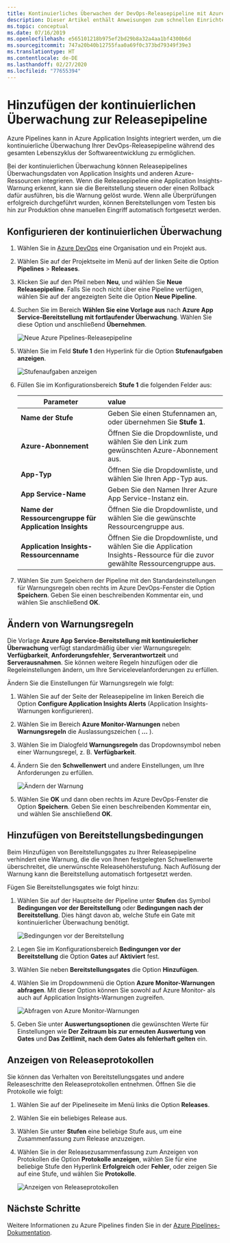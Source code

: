 ```yaml
---
title: Kontinuierliches Überwachen der DevOps-Releasepipeline mit Azure Pipelines und Azure Application Insights | Microsoft-Dokumentation
description: Dieser Artikel enthält Anweisungen zum schnellen Einrichten der kontinuierlichen Überwachung mit Application Insights.
ms.topic: conceptual
ms.date: 07/16/2019
ms.openlocfilehash: e565101218b975ef2bd29b8a32a4aa1bf4300b6d
ms.sourcegitcommit: 747a20b40b12755faa0a69f0c373bd79349f39e3
ms.translationtype: HT
ms.contentlocale: de-DE
ms.lasthandoff: 02/27/2020
ms.locfileid: "77655394"
---
```

# <a name="add-continuous-monitoring-to-your-release-pipeline"></a>Hinzufügen der kontinuierlichen Überwachung zur Releasepipeline

Azure Pipelines kann in Azure Application Insights integriert werden, um die kontinuierliche Überwachung Ihrer DevOps-Releasepipeline während des gesamten Lebenszyklus der Softwareentwicklung zu ermöglichen. 

Bei der kontinuierlichen Überwachung können Releasepipelines Überwachungsdaten von Application Insights und anderen Azure-Ressourcen integrieren. Wenn die Releasepipeline eine Application Insights-Warnung erkennt, kann sie die Bereitstellung steuern oder einen Rollback dafür ausführen, bis die Warnung gelöst wurde. Wenn alle Überprüfungen erfolgreich durchgeführt wurden, können Bereitstellungen vom Testen bis hin zur Produktion ohne manuellen Eingriff automatisch fortgesetzt werden. 

## <a name="configure-continuous-monitoring"></a>Konfigurieren der kontinuierlichen Überwachung

1. Wählen Sie in [Azure DevOps](https://dev.azure.com) eine Organisation und ein Projekt aus.
   
1. Wählen Sie auf der Projektseite im Menü auf der linken Seite die Option **Pipelines** > **Releases**. 
   
1. Klicken Sie auf den Pfeil neben **Neu**, und wählen Sie **Neue Releasepipeline**. Falls Sie noch nicht über eine Pipeline verfügen, wählen Sie auf der angezeigten Seite die Option **Neue Pipeline**.
   
1. Suchen Sie im Bereich **Wählen Sie eine Vorlage aus** nach **Azure App Service-Bereitstellung mit fortlaufender Überwachung**. Wählen Sie diese Option und anschließend **Übernehmen**. 

   ![Neue Azure Pipelines-Releasepipeline](media/continuous-monitoring/001.png)

1. Wählen Sie im Feld **Stufe 1** den Hyperlink für die Option **Stufenaufgaben anzeigen**.

   ![Stufenaufgaben anzeigen](media/continuous-monitoring/002.png)

1. Füllen Sie im Konfigurationsbereich **Stufe 1** die folgenden Felder aus: 

    | Parameter        | value |
   | ------------- |:-----|
   | **Name der Stufe**      | Geben Sie einen Stufennamen an, oder übernehmen Sie **Stufe 1**. |
   | **Azure-Abonnement** | Öffnen Sie die Dropdownliste, und wählen Sie den Link zum gewünschten Azure-Abonnement aus.|
   | **App-Typ** | Öffnen Sie die Dropdownliste, und wählen Sie Ihren App-Typ aus. |
   | **App Service-Name** | Geben Sie den Namen Ihrer Azure App Service-Instanz ein. |
   | **Name der Ressourcengruppe für Application Insights**    | Öffnen Sie die Dropdownliste, und wählen Sie die gewünschte Ressourcengruppe aus. |
   | **Application Insights-Ressourcenname** | Öffnen Sie die Dropdownliste, und wählen Sie die Application Insights-Ressource für die zuvor gewählte Ressourcengruppe aus.

1. Wählen Sie zum Speichern der Pipeline mit den Standardeinstellungen für Warnungsregeln oben rechts im Azure DevOps-Fenster die Option **Speichern**. Geben Sie einen beschreibenden Kommentar ein, und wählen Sie anschließend **OK**.

## <a name="modify-alert-rules"></a>Ändern von Warnungsregeln

Die Vorlage **Azure App Service-Bereitstellung mit kontinuierlicher Überwachung** verfügt standardmäßig über vier Warnungsregeln: **Verfügbarkeit**, **Anforderungsfehler**, **Serverantwortzeit** und **Serverausnahmen**. Sie können weitere Regeln hinzufügen oder die Regeleinstellungen ändern, um Ihre Servicelevelanforderungen zu erfüllen. 

Ändern Sie die Einstellungen für Warnungsregeln wie folgt:

1. Wählen Sie auf der Seite der Releasepipeline im linken Bereich die Option **Configure Application Insights Alerts** (Application Insights-Warnungen konfigurieren).

1. Wählen Sie im Bereich **Azure Monitor-Warnungen** neben **Warnungsregeln** die Auslassungszeichen ( **...** ).
   
1. Wählen Sie im Dialogfeld **Warnungsregeln** das Dropdownsymbol neben einer Warnungsregel, z. B. **Verfügbarkeit**. 
   
1. Ändern Sie den **Schwellenwert** und andere Einstellungen, um Ihre Anforderungen zu erfüllen.
   
   ![Ändern der Warnung](media/continuous-monitoring/003.png)
   
1. Wählen Sie **OK** und dann oben rechts im Azure DevOps-Fenster die Option **Speichern**. Geben Sie einen beschreibenden Kommentar ein, und wählen Sie anschließend **OK**.

## <a name="add-deployment-conditions"></a>Hinzufügen von Bereitstellungsbedingungen

Beim Hinzufügen von Bereitstellungsgates zu Ihrer Releasepipeline verhindert eine Warnung, die die von Ihnen festgelegten Schwellenwerte überschreitet, die unerwünschte Releasehöherstufung. Nach Auflösung der Warnung kann die Bereitstellung automatisch fortgesetzt werden.

Fügen Sie Bereitstellungsgates wie folgt hinzu:

1. Wählen Sie auf der Hauptseite der Pipeline unter **Stufen** das Symbol **Bedingungen vor der Bereitstellung** oder **Bedingungen nach der Bereitstellung**. Dies hängt davon ab, welche Stufe ein Gate mit kontinuierlicher Überwachung benötigt.
   
   ![Bedingungen vor der Bereitstellung](media/continuous-monitoring/004.png)
   
1. Legen Sie im Konfigurationsbereich **Bedingungen vor der Bereitstellung** die Option **Gates** auf **Aktiviert** fest.
   
1. Wählen Sie neben **Bereitstellungsgates** die Option **Hinzufügen**.
   
1. Wählen Sie im Dropdownmenü die Option **Azure Monitor-Warnungen abfragen**. Mit dieser Option können Sie sowohl auf Azure Monitor- als auch auf Application Insights-Warnungen zugreifen.
   
   ![Abfragen von Azure Monitor-Warnungen](media/continuous-monitoring/005.png)
   
1. Geben Sie unter **Auswertungsoptionen** die gewünschten Werte für Einstellungen wie **Der Zeitraum bis zur erneuten Auswertung von Gates** und **Das Zeitlimit, nach dem Gates als fehlerhaft gelten** ein. 

## <a name="view-release-logs"></a>Anzeigen von Releaseprotokollen

Sie können das Verhalten von Bereitstellungsgates und andere Releaseschritte den Releaseprotokollen entnehmen. Öffnen Sie die Protokolle wie folgt:

1. Wählen Sie auf der Pipelineseite im Menü links die Option **Releases**. 
   
1. Wählen Sie ein beliebiges Release aus. 
   
1. Wählen Sie unter **Stufen** eine beliebige Stufe aus, um eine Zusammenfassung zum Release anzuzeigen. 
   
1. Wählen Sie in der Releasezusammenfassung zum Anzeigen von Protokollen die Option **Protokolle anzeigen**, wählen Sie für eine beliebige Stufe den Hyperlink **Erfolgreich** oder **Fehler**, oder zeigen Sie auf eine Stufe, und wählen Sie **Protokolle**. 
   
   ![Anzeigen von Releaseprotokollen](media/continuous-monitoring/006.png)

## <a name="next-steps"></a>Nächste Schritte

Weitere Informationen zu Azure Pipelines finden Sie in der [Azure Pipelines-Dokumentation](https://docs.microsoft.com/azure/devops/pipelines).

